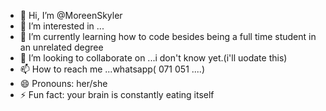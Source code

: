 - 👋 Hi, I’m @MoreenSkyler
- 👀 I’m interested in ...
- 🌱 I’m currently learning how to code besides being a full time student in an unrelated degree
- 💞️ I’m looking to collaborate on ...i don't know yet.(i'll uodate this)
- 📫 How to reach me ...whatsapp( 071 051 ....)
- 😄 Pronouns: her/she
- ⚡ Fun fact: your brain is constantly eating itself

<!---
MoreenSkyler/MoreenSkyler is a ✨ special ✨ repository because its `README.md` (this file) appears on your GitHub profile.
You can click the Preview link to take a look at your changes.
--->
